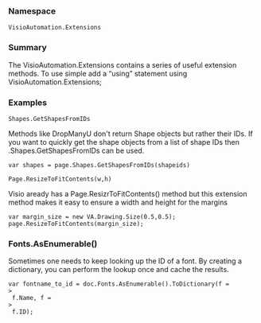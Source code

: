 ### Namespace

```
VisioAutomation.Extensions

```

### Summary

The VisioAutomation.Extensions contains a series of useful extension methods. To use simple add a “using” statement using VisioAutomation.Extensions;

### Examples

```
Shapes.GetShapesFromIDs

```

Methods like DropManyU don't return Shape objects but rather their IDs. If you want to quickly get the shape objects from a list of shape IDs then .Shapes.GetShapesFromIDs can be used.

```
var shapes = page.Shapes.GetShapesFromIDs(shapeids)

Page.ResizeToFitContents(w,h)

```

Visio aready has a Page.ResizrToFitContents\(\) method but this extension method makes it easy to ensure a width and height for the margins

```
var margin_size = new VA.Drawing.Size(0.5,0.5);
page.ResizeToFitContents(margin_size);

```

### Fonts.AsEnumerable\(\)

Sometimes one needs to keep looking up the ID of a font. By creating a dictionary, you can perform the lookup once and cache the results.

```
var fontname_to_id = doc.Fonts.AsEnumerable().ToDictionary(f =
>
 f.Name, f =
>
 f.ID);
```



